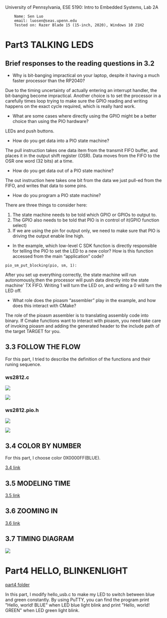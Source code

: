 University of Pennsylvania, ESE 5190: Intro to Embedded Systems, Lab 2A


        Name: Sen Luo
        email: luosen@seas.upenn.edu
        Tested on: Razer Blade 15 (15-inch, 2020), Windows 10 21H2

# Part3 TALKING LEDS

## Brief responses to the reading questions in 3.2

- Why is bit-banging impractical on your laptop, despite it having a much faster processor than the RP2040? 

Due to the timing uncertainty of actually entering an interrupt handler, the bit-banging become impractical. Another choice is to set the processor in a carefully times loop trying to make sure the GPIO reading and writing happens on the exact cycle required, which is really hard work. 

- What are some cases where directly using the GPIO might be a better choice than using the PIO hardware?  

LEDs and push buttons.

- How do you get data into a PIO state machine? 

The pull instruction takes one data item from the transmit FIFO buffer, and places it in the output shift register (OSR). Data moves from the FIFO to the OSR one word (32 bits) at a time.

- How do you get data out of a PIO state machine?

The out instruction here takes one bit from the data we just pull-ed from the FIFO, and writes that data to some pins.

- How do you program a PIO state machine? 

There are three things to consider here:
1. The state machine needs to be told which GPIO or GPIOs to output to. 
2. The GPIO also needs to be told that PIO is in control of it(GPIO function select)
3. If we are using the pin for output only, we need to make sure that PIO is driving the output enable line high. 

- In the example, which low-level C SDK function is directly responsible for telling the PIO to set the LED to a new color? How is this function accessed from the main “application” code? 

```
pio_sm_put_blocking(pio, sm, 1):
```
After you set up everything correctly, the state machine will run autonomously,then the processor will push data directly into the state machine' TX FIFO. Writing 1 will turn the LED on, and writing a 0 will turn the LED off. 

- What role does the pioasm “assembler” play in the example, and how does this interact with CMake? 

The role of the pioasm assembler is to translating assembly code into binary. If Cmake functions want to interact with pioasm, you need take care of invoking pioasm and adding the generated header to the include path of the target TARGET for you. 

## 3.3 FOLLOW THE FLOW
For this part, I tried to describe the definition of the functions and their runing sequence.
### ws2812.c
![](https://github.com/SEN316/ese5190-2022-lab2-into-the-void-star/blob/main/Lab%202%20Prob3/ws2812.c1.jpg)

![](https://github.com/SEN316/ese5190-2022-lab2-into-the-void-star/blob/main/Lab%202%20Prob3/ws2812.c2.jpg)

### ws2812.pio.h
![](https://github.com/SEN316/ese5190-2022-lab2-into-the-void-star/blob/main/Lab%202%20Prob3/ws2812.pio.h1.jpg)

![](https://github.com/SEN316/ese5190-2022-lab2-into-the-void-star/blob/main/Lab%202%20Prob3/ws2812.pio.h2.jpg)

## 3.4 COLOR BY NUMBER
For this part, I choose color 0X0000FF(BLUE).

[3.4 link](https://github.com/SEN316/ese5190-2022-lab2-into-the-void-star/blob/main/Lab%202%20Prob3/part3.4%20-%20Sheet1.pdf)
## 3.5 MODELING TIME
[3.5 link](https://github.com/SEN316/ese5190-2022-lab2-into-the-void-star/blob/main/Lab%202%20Prob3/3.5.pdf)
## 3.6 ZOOMING IN 
[3.6 link](https://github.com/SEN316/ese5190-2022-lab2-into-the-void-star/blob/main/Lab%202%20Prob3/3.6.xlsx)
## 3.7 TIMING DIAGRAM
![](https://github.com/SEN316/ese5190-2022-lab2-into-the-void-star/blob/main/Lab%202%20Prob3/3.7.jpg)

# Part4 HELLO, BLINKENLIGHT 
[part4 folder](https://github.com/SEN316/ese5190-2022-lab2-into-the-void-star/tree/main/lab2%20prob4)

In this part, I modify hello_usb.c to make my LED to switch between blue and green constantly. By using PuTTY, you can find the program print "Hello, world! BLUE" when LED blue light blink and print "Hello, world! GREEN" when LED green light blink. 

